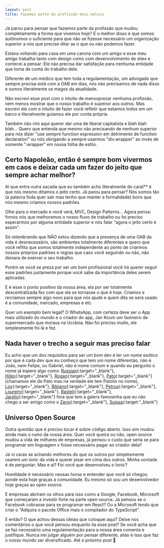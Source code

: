 ```yaml
---
layout: post
title: Fazemos parte da profissão mais maluca
---
```


Já parou para pensar que fazemos parte da profissão que mudou completamente a forma que vivemos hoje? E o melhor disso é que somos autônomos o suficiente para que não se fizesse necessário um organização superior a nós que precise ditar as o que ou não podemos fazer.

Estava voltando para casa em uma carona com um amigo e esse meu amigo trabalha tanto com design como com desenvolvimento de sites e comecei a pensar: Ele não precisa dar satisfação para nenhuma entidade que toma de conta do trabalho dele.

Diferente de um médico que tem toda a regulamentação, um advogado que sempre precisa está com a OAB em dias, nós não precisamos de nada disso  e somos literalmente os magos da atualidade.

Não escrevi esse post com o intuito de menosprezar nenhuma profissão, nem menos mostrar que o nosso trabalho é superior aos outros. Mas escrevi ele com o intuito de fazer você refletir que estamos todos em um barco e literalmente guiamos ele por conta própria.

Também não vim aqui querer dar uma de liberal capitalista e blah blah blah... Quero que entenda que mesmo não precisando de nenhum superior para nós dizer "use sempre function expression em detrimento de function declaration" ou nós obrigando a sempre usarmos "div.wrapper" ao invés de somente ".wrapper" em nossa folha de estilo.

## Certo Napoleão, então é sempre bom vivermos em caos e deixar cada um fazer do jeito que sempre achar melhor?

Aí que entra outra sacada que eu também acho literalmente do caral** é que nós mesmo ditamos o jeito certo. Já parou para pensar? Nós somos tão (a palavra foda quer sair mas tenho que manter a formalidade) bons que nós mesmo criamos nossos padrões.

Olhe para o mercado e você verá, MVC, Design Patterns... Agora pensa: fomos nós que melhoramos o nosso fluxo de trabalho ou foi preciso esperarmos por alguma entidade superior e nós falar "agora o jeito certo é assim".

Só relembrando que NÃO estou dizendo que a presença de uma OAB da vida é desnecessário, são ambientes totalmente diferentes e quero que você reflita que somos totalmente independente ao ponto de criarmos nossos próprios padrões e regras que caso você seguindo ou não, não deixara de exercer o seu trabalho.

Porém se você se preza por ser um bom profissional você irá querer seguir esse padrões justamente porque você sabe da importância deles serem aplicadas.

E é esse o ponto positivo da nossa área, ela por ser totalmente descentralizada fez com que ela se tornasse o que é hoje. Criamos e recriamos sempre algo novo para que nós ajude e quem dita se será usado é a comunidade, mercado, empresas e etc.

Quer um exemplo bem legal? O WhatsApp, com certeza deve ser o App mais utilizado do mundo e o criador do app, Jan Koum um faxineiro de supermercado que morava na Ucrânia. Não foi preciso muito, ele simplesmente foi lá e fez.

## Nada haver o trecho a seguir mas preciso falar

Eu acho que um dos requisitos para ser um bom dev é ter um nome exótico por que é cada dev que eu conheço que tem um nome diferentão, não é João, nem Felipe, ou Gabriel, não é nome comum e quando eu pergunto o nome já espero algo como: [Russian](https://github.com/russiann){:target="_blank"}, [Hiléo](https://github.com/hileomsi){:target="_blank"}, [Rogan](https://github.com/roganmelo){:target="_blank"}, [Pato](https://github.com/cjpatoilo){:target="_blank"} (chamamos ele de Pato mas na verdade ele tem Patoilo no nome), [Loy](https://github.com/loycharles){:target="_blank"}, [Bibiano](https://github.com/GabrielBibiano){:target="_blank"}, [Petrus](https://github.com/Petrusthecoder){:target="_blank"}, [Loureiro](https://github.com/callmeloureiro){:target="_blank"}, [Rasteli](https://github.com/kurostein){:target="_blank"}, [Jarelio](https://fb.com/jarelio){:target="_blank"} fora que tem a galera famosinha que eu não chego a ser amigo como o [Zeno](https://github.com/zenorocha){:target="_blank"}, [Suissa](https://github.com/suissa){:target:"_blank"}

## Universo Open Source

Outra questão que é preciso tocar é sobre código aberto. Isso sim mudou ainda mais o rumo da nossa área. Quer você queira ou não, open source mudou a vida de milhares de empresas, já pensou o custo que seria se para programar em linguagem x fosse necessário pagar ao criador dela?

Já vi caras se achando melhores do que os outros por simplesmente usarem um ionic da vida e querer pisar em cima dos outros. Minha vontade é de perguntar: Mas e aí? Foi você que desenvolveu o Ionic?

Humildade é necessário nessas horas e entender que você só chegou aonde está hoje graças a comunidade. Eu mesmo só sou um desenvolvedor hoje graças ao open source.

E empresas abriram os olhos para isso como a Google, Facebook, Microsoft que começaram a investir forte na parte open source. Já pensou se o Facebook cobrasse para se programar em React? Ou a Microsoft tendo que criar o "Adquira o pacote Office mais o compilador do TypeScript".

E então? O que achou dessas ideias que coloquei aqui? Deixe nos comentários o que você pensou enquanto lia esse post? Se você acha que se faz necessário uma regulamentação para a nossa área comenta e justifique. Nunca irei julgar alguém por pensar diferente, aliás é isso que faz o nosso mundo ser diversificado. Até o próximo post 🚀
